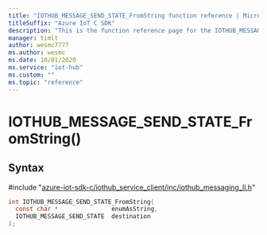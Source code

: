 ```yaml
---                             
title: "IOTHUB_MESSAGE_SEND_STATE_FromString function reference | Microsoft Docs" 
titleSuffix: "Azure IoT C SDK"            
description: "This is the function reference page for the IOTHUB_MESSAGE_SEND_STATE_FromString() function in the Azure IoT C SDK. This SDK is used with Azure IoT Hub and Azure IoT Hub Device Provisioning Service"            
manager: timlt                 
author: wesmc7777              
ms.author: wesmc               
ms.date: 10/01/2020                    
ms.service: "iot-hub"             
ms.custom: ""                
ms.topic: "reference"        
---                            
```


# IOTHUB_MESSAGE_SEND_STATE_FromString()

## Syntax

\#include "[azure-iot-sdk-c/iothub_service_client/inc/iothub_messaging_ll.h](../iothub-messaging-ll-h.md)"  
```C
int IOTHUB_MESSAGE_SEND_STATE_FromString(
  const char *               enumAsString,
  IOTHUB_MESSAGE_SEND_STATE  destination
);
```

